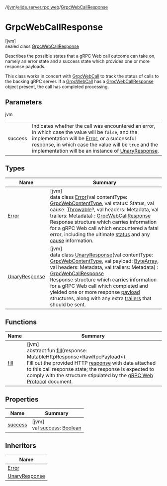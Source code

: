 //[jvm](../../../index.md)/[elide.server.rpc.web](../index.md)/[GrpcWebCallResponse](index.md)

# GrpcWebCallResponse

[jvm]\
sealed class [GrpcWebCallResponse](index.md)

Describes the possible states that a gRPC Web call outcome can take on, namely an error state and a success state which provides one or more response payloads.

This class works in concert with [GrpcWebCall](../../../../../../packages/rpc/jvm/elide.server.rpc.web/-grpc-web-call/index.md) to track the status of calls to the backing gRPC server. If a [GrpcWebCall](../../../../../../packages/rpc/jvm/elide.server.rpc.web/-grpc-web-call/index.md) has a [GrpcWebCallResponse](index.md) object present, the call has completed processing.

## Parameters

jvm

| | |
|---|---|
| success | Indicates whether the call was encountered an error, in which case the value will be `false`, and the implementation will be [Error](-error/index.md), or a successful response, in which case the value will be `true` and the implementation will be an instance of [UnaryResponse](-unary-response/index.md). |

## Types

| Name | Summary |
|---|---|
| [Error](-error/index.md) | [jvm]<br>data class [Error](-error/index.md)(val contentType: [GrpcWebContentType](../-grpc-web-content-type/index.md), val status: Status, val cause: [Throwable](https://kotlinlang.org/api/latest/jvm/stdlib/kotlin/-throwable/index.html)?, val headers: Metadata, val trailers: Metadata) : [GrpcWebCallResponse](index.md)<br>Response structure which carries information for a gRPC Web call which encountered a fatal error, including the ultimate [status](-error/status.md) and any [cause](-error/cause.md) information. |
| [UnaryResponse](-unary-response/index.md) | [jvm]<br>data class [UnaryResponse](-unary-response/index.md)(val contentType: [GrpcWebContentType](../-grpc-web-content-type/index.md), val payload: [ByteArray](https://kotlinlang.org/api/latest/jvm/stdlib/kotlin/-byte-array/index.html), val headers: Metadata, val trailers: Metadata) : [GrpcWebCallResponse](index.md)<br>Response structure which carries information for a gRPC Web call which completed and yielded one or more response [payload](-unary-response/payload.md) structures, along with any extra [trailers](-unary-response/trailers.md) that should be sent. |

## Functions

| Name | Summary |
|---|---|
| [fill](fill.md) | [jvm]<br>abstract fun [fill](fill.md)(response: MutableHttpResponse&lt;[RawRpcPayload](../index.md#-571776252%2FClasslikes%2F594929262)&gt;)<br>Fill out the provided HTTP [response](fill.md) with data attached to this call response state; the response is expected to comply with the structure stipulated by the [gRPC Web Protocol](https://github.com/grpc/grpc/blob/master/doc/PROTOCOL-WEB.md) document. |

## Properties

| Name | Summary |
|---|---|
| [success](success.md) | [jvm]<br>val [success](success.md): [Boolean](https://kotlinlang.org/api/latest/jvm/stdlib/kotlin/-boolean/index.html) |

## Inheritors

| Name |
|---|
| [Error](-error/index.md) |
| [UnaryResponse](-unary-response/index.md) |
